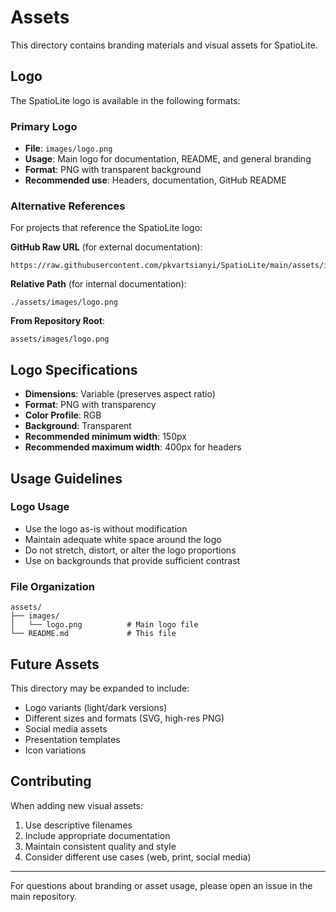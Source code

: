 # Assets

This directory contains branding materials and visual assets for SpatioLite.

## Logo

The SpatioLite logo is available in the following formats:

### Primary Logo
- **File**: `images/logo.png`
- **Usage**: Main logo for documentation, README, and general branding
- **Format**: PNG with transparent background
- **Recommended use**: Headers, documentation, GitHub README

### Alternative References
For projects that reference the SpatioLite logo:

**GitHub Raw URL** (for external documentation):
```
https://raw.githubusercontent.com/pkvartsianyi/SpatioLite/main/assets/images/logo.png
```

**Relative Path** (for internal documentation):
```
./assets/images/logo.png
```

**From Repository Root**:
```
assets/images/logo.png
```

## Logo Specifications

- **Dimensions**: Variable (preserves aspect ratio)
- **Format**: PNG with transparency
- **Color Profile**: RGB
- **Background**: Transparent
- **Recommended minimum width**: 150px
- **Recommended maximum width**: 400px for headers

## Usage Guidelines

### Logo Usage
- Use the logo as-is without modification
- Maintain adequate white space around the logo
- Do not stretch, distort, or alter the logo proportions
- Use on backgrounds that provide sufficient contrast

### File Organization
```
assets/
├── images/
│   └── logo.png          # Main logo file
└── README.md             # This file
```

## Future Assets

This directory may be expanded to include:
- Logo variants (light/dark versions)
- Different sizes and formats (SVG, high-res PNG)
- Social media assets
- Presentation templates
- Icon variations

## Contributing

When adding new visual assets:
1. Use descriptive filenames
2. Include appropriate documentation
3. Maintain consistent quality and style
4. Consider different use cases (web, print, social media)

---

For questions about branding or asset usage, please open an issue in the main repository.